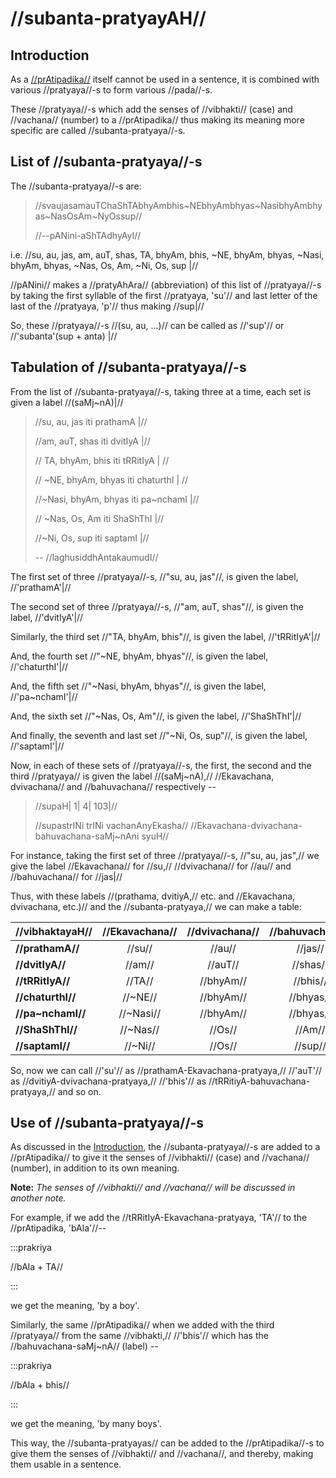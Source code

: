 # //subanta-pratyayAH//

## Introduction

As a [//prAtipadika//](#/lsk/subanta/general/praatipadika) itself
cannot be used in a sentence, it is combined with various //pratyaya//-s to
form various //pada//-s.

These //pratyaya//-s which add the senses of //vibhakti// (case) and
//vachana// (number) to a //prAtipadika// thus making its meaning more
specific are called //subanta-pratyaya//-s.

## List of //subanta-pratyaya//-s

The //subanta-pratyaya//-s are:

> //svaujasamauTChaShTAbhyAmbhis~NEbhyAmbhyas~NasibhyAmbhyas~NasOsAm~NyOssup‌//
>
> //--pANini-aShTAdhyAyI//

i.e. //su, au, jas, am, auT, shas, TA, bhyAm, bhis, ~NE, bhyAm, bhyas, ~Nasi,
bhyAm, bhyas, ~Nas, Os, Am, ~Ni, Os, sup‌ |//

//pANini// makes a //pratyAhAra// (abbreviation) of this list of
//pratyaya//-s by taking the first syllable of the first //pratyaya, 'su'// and
last letter of the last of the //pratyaya, 'p'// thus making //sup|//

So, these //pratyaya//-s //(su, au, ...)// can be called as //'sup'// or
//'subanta'(sup + anta) |//

## Tabulation of //subanta-pratyaya//-s

From the list of //subanta-pratyaya//-s, taking three at a time, each set is
given a label //(saMj~nA)|//

> //su, au, jas iti prathamA |//
>
> //am, auT, shas iti dvitIyA |//
>
> // TA, bhyAm, bhis iti tRRitIyA | //
>
> // ~NE, bhyAm, bhyas iti chaturthI | //
>
> //~Nasi, bhyAm, bhyas iti pa~nchamI |//
>
> // ~Nas, Os, Am iti ShaShThI |//
>
> //~Ni, Os, sup‌ iti saptamI |//
>
> -- //laghusiddhAntakaumudI//

The first set of three //pratyaya//-s, //"su, au, jas"//, is given the label,
//'prathamA'|//

The second set of three //pratyaya//-s, //"am, auT, shas"//, is given the
label, //'dvitIyA'|//

Similarly, the third set //"TA, bhyAm, bhis"//, is given the label,
//'tRRitIyA'|//

And, the fourth set //"~NE, bhyAm, bhyas"//, is given the label,
//'chaturthI'|//

And, the fifth set //"~Nasi, bhyAm, bhyas"//, is given the label,
//'pa~nchamI'|//

And, the sixth set //"~Nas, Os, Am"//, is given the label, //'ShaShThI'|//

And finally, the seventh and last set //"~Ni, Os, sup"//, is given the label,
//'saptamI'|//

Now, in each of these sets of //pratyaya//-s, the first, the second and the
third //pratyaya// is given the label //(saMj~nA),// //Ekavachana, dvivachana//
and //bahuvachana// respectively --

> //supaH| 1| 4| 103|//
>
> //supastrINi trINi vachanAnyEkasha//
> //Ekavachana-dvivachana-bahuvachana-saMj~nAni syuH//

For instance, taking the first set of three //pratyaya//-s, //"su, au, jas",//
we give the label //Ekavachana// for //su,// //dvivachana// for //au// and
//bahuvachana// for //jas|//

Thus, with these labels //(prathama, dvitiyA,// etc. and //Ekavachana,
dvivachana, etc.)// and the //subanta-pratyaya,// we can make a table:

| //vibhaktayaH//   | //Ekavachana// | //dvivachana// | //bahuvachana// |
| :---------------- | :------------: | :------------: | :-------------: |
| **//prathamA//**  |     //su//     |     //au//     |     //jas//     |
| **//dvitIyA//**   |     //am//     |    //auT//     |    //shas//     |
| **//tRRitIyA//**  |     //TA//     |   //bhyAm//    |    //bhis//     |
| **//chaturthI//** |    //~NE//     |   //bhyAm//    |    //bhyas//    |
| **//pa~nchamI//** |   //~Nasi//    |   //bhyAm//    |    //bhyas//    |
| **//ShaShThI//**  |    //~Nas//    |     //Os//     |     //Am//      |
| **//saptamI//**   |    //~Ni//     |     //Os//     |     //sup//     |

So, now we can call //'su'// as //prathamA-Ekavachana-pratyaya,// //'auT'// as
//dvitiyA-dvivachana-pratyaya,// //'bhis'// as
//tRRitiyA-bahuvachana-pratyaya,// and so on.

## Use of //subanta-pratyaya//-s

As discussed in the
[Introduction](#/lsk/subanta/general/subanta-pratyayah/#ha-introduction),
the //subanta-pratyaya//-s are added to a //prAtipadika// to give it the senses
of //vibhakti// (case) and //vachana// (number), in addition to its own meaning.

**Note:** _The senses of //vibhakti// and //vachana// will be discussed in
another note._

For example, if we add the //tRRitIyA-Ekavachana-pratyaya, 'TA'// to the
//prAtipadika, 'bAla'//--

:::prakriya

//bAla + TA//

:::

we get the meaning, 'by a boy'.

Similarly, the same //prAtipadika// when we added with the third //pratyaya//
from the same //vibhakti,// //'bhis'// which has the //bahuvachana-saMj~nA//
(label) --

:::prakriya

//bAla + bhis//

:::

we get the meaning, 'by many boys'.

This way, the //subanta-pratyayas// can be added to the //prAtipadika//-s to
give them the senses of //vibhakti// and //vachana//, and thereby, making them
usable in a sentence.
<!--stackedit_data:
eyJoaXN0b3J5IjpbLTg1NDE0NTYyM119
-->
